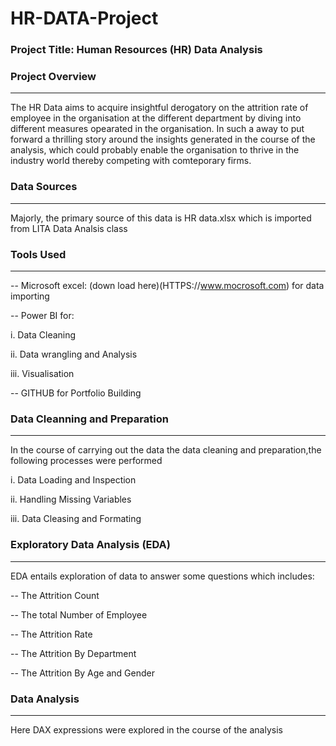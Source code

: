 # HR-DATA-Project

### Project Title: Human Resources (HR) Data Analysis

### Project Overview
---
The HR Data aims to acquire insightful derogatory on the attrition rate of employee in the organisation at the different department by diving into different measures opearated in the organisation. In such a away to put forward a thrilling story around the insights generated in the course of the analysis, which could probably enable the organisation to thrive in the industry world thereby competing with comteporary firms.

### Data Sources
---
Majorly, the primary source of this data is HR data.xlsx which is imported from LITA Data Analsis class

### Tools Used
---
-- Microsoft excel: (down load here)(HTTPS://www.mocrosoft.com) for data importing

-- Power BI for:

   i. Data Cleaning
  
   ii. Data wrangling and Analysis
  
   iii. Visualisation
     
-- GITHUB for Portfolio Building

### Data Cleanning and Preparation
---

In the course of carrying out the data the data  cleaning and preparation,the following processes were performed

i. Data Loading and Inspection

ii. Handling Missing Variables

iii. Data Cleasing and Formating

### Exploratory Data Analysis (EDA)
---
EDA entails exploration of data to answer some questions which includes:

-- The Attrition Count

-- The total Number of Employee

-- The Attrition Rate

-- The Attrition By Department

-- The Attrition By Age and Gender

### Data Analysis
---

Here DAX expressions were explored in the course of the analysis
    
